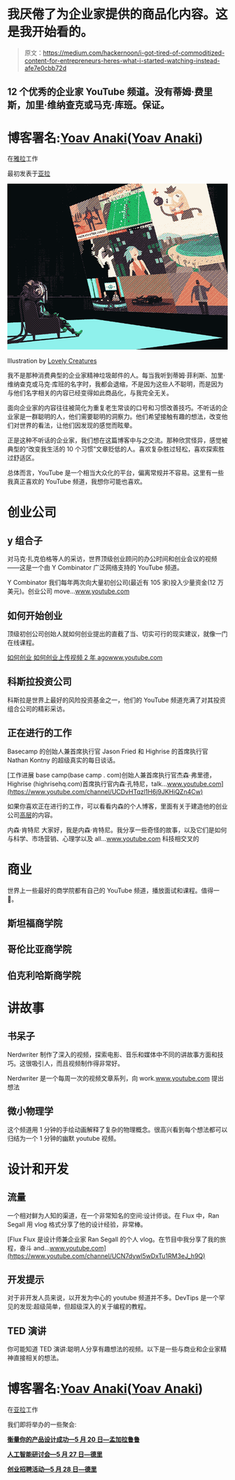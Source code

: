 # 我厌倦了为企业家提供的商品化内容。这是我开始看的。

> 原文：<https://medium.com/hackernoon/i-got-tired-of-commoditized-content-for-entrepreneurs-heres-what-i-started-watching-instead-afe7e0cbb72d>

## 12 个优秀的企业家 YouTube 频道。没有蒂姆·费里斯，加里·维纳查克或马克·库班。保证。

# 博客署名:[Yoav Anaki](https://blog.yalabot.com/@yoavanaki)([Yoav Anaki](https://medium.com/u/57fba24c0695?source=post_page-----afe7e0cbb72d--------------------------------))

在[雅拉](https://medium.com/u/ef27c8d25b5d?source=post_page-----afe7e0cbb72d--------------------------------)工作

最初发表于[亚拉](https://medium.com/u/ef27c8d25b5d?source=post_page-----afe7e0cbb72d--------------------------------)

![](img/e7fe55866713e36edfa9ee47cb083ea8.png)

Illustration by [Lovely Creatures](https://dribbble.com/shots/2439052-Information-Overload)

我不是那种消费典型的企业家精神垃圾邮件的人。每当我听到蒂姆·菲利斯、加里·维纳查克或马克·库班的名字时，我都会退缩，不是因为这些人不聪明，而是因为与他们名字相关的内容已经变得如此商品化，与我完全无关。

面向企业家的内容往往被简化为重复老生常谈的口号和习惯改善技巧。不听话的企业家是一群聪明的人，他们需要聪明的洞察力。他们希望接触有趣的想法，改变他们对世界的看法，让他们因发现的感觉而眩晕。

正是这种不听话的企业家，我们想在这篇博客中与之交流。那种欣赏怪异，感觉被典型的“改变我生活的 10 个习惯”文章贬低的人。喜欢复杂胜过轻松，喜欢探索胜过舒适区。

总体而言，YouTube 是一个相当大众化的平台，偏离常规并不容易。这里有一些我真正喜欢的 YouTube 频道，我想你可能也喜欢。

# 创业公司

## y 组合子

对马克·扎克伯格等人的采访，世界顶级创业顾问的办公时间和创业会议的视频——这是一个由 Y Combinator 广泛网络支持的 YouTube 频道。

Y Combinator
我们每年两次向大量初创公司(最近有 105 家)投入少量资金(12 万美元)。创业公司 move…www.youtube.com

## 如何开始创业

顶级初创公司创始人就如何创业提出的直截了当、切实可行的现实建议，就像一门在线课程。

[如何创业
如何创业上传视频 2 年 agowww.youtube.com](https://www.youtube.com/channel/UCxIJaCMEptJjxmmQgGFsnCg)

## 科斯拉投资公司

科斯拉是世界上最好的风险投资基金之一，他们的 YouTube 频道充满了对其投资组合公司的精彩采访。

## 正在进行的工作

Basecamp 的创始人兼首席执行官 Jason Fried 和 Highrise 的首席执行官 Nathan Kontny 的超级真实的每日谈话。

[工作进展
base camp(base camp . com)创始人兼首席执行官杰森·弗里德，Highrise (highrisehq.com)首席执行官内森·孔特尼，talk…www.youtube.com](https://www.youtube.com/channel/UCDvHTqzl1H6j9JKHiQZn4Cw)

如果你喜欢正在进行的工作，可以看看内森的个人博客，里面有关于建造他的创业公司[高层](https://highrisehq.com)的内容。

内森·肯特尼
大家好，我是内森·肯特尼。我分享一些奇怪的故事，以及它们是如何与科学、市场营销、心理学以及 all…www.youtube.com 科技相交叉的

# 商业

世界上一些最好的商学院都有自己的 YouTube 频道，播放面试和课程。值得一👀。

## 斯坦福商学院

## 哥伦比亚商学院

## 伯克利哈斯商学院

# 讲故事

## 书呆子

Nerdwriter 制作了深入的视频，探索电影、音乐和媒体中不同的讲故事方面和技巧。这很吸引人，而且视频制作得非常好。

Nerdwriter 是一个每周一次的视频文章系列，向 work.www.youtube.com 提出想法

## 微小物理学

这个频道用 1 分钟的手绘动画解释了复杂的物理概念。很高兴看到每个想法都可以归结为一个 1 分钟的幽默 youtube 视频。

# 设计和开发

## 流量

一个相对鲜为人知的渠道，在一个非常知名的空间:设计师谈。在 Flux 中，Ran Segall 用 vlog 格式分享了他的设计经验，非常棒。

[Flux
Flux 是设计师兼企业家 Ran Segall 的个人 vlog。在节目中我分享了我的旅程，奋斗 and…www.youtube.com](https://www.youtube.com/channel/UCN7dywl5wDxTu1RM3eJ_h9Q)

## 开发提示

对于非开发人员来说，以开发为中心的 youtube 频道并不多。DevTips 是一个罕见的发现:超级简单，但超级深入的关于编程的教程。

## TED 演讲

你可能知道 TED 演讲:聪明人分享有趣想法的视频。以下是一些与商业和企业家精神直接相关的想法。

# 博客署名:[Yoav Anaki](https://blog.yalabot.com/@yoavanaki)([Yoav Anaki](https://medium.com/u/57fba24c0695?source=post_page-----afe7e0cbb72d--------------------------------))

在[亚拉](https://medium.com/u/ef27c8d25b5d?source=post_page-----afe7e0cbb72d--------------------------------)工作

我们即将举办的一些聚会:

[**衡量你的产品设计成功—5 月 20 日—孟加拉鲁鲁**](https://goo.gl/leWujG')

[**人工智能研讨会—5 月 27 日—德里**](http://www.hellomeets.com/artificial-intelligence-workshop-codingblocks/)

[**创业招聘活动—5 月 28 日—德里**](https://goo.gl/zH3OAy)